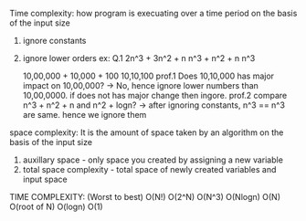 Time complexity: how program is execuating over a time period on the basis of the input size
1. ignore constants
2. ignore lower orders
ex: 
Q.1 2n^3 + 3n^2 + n
    n^3 + n^2 + n
    n^3
    
    10,00,000 + 10,000 + 100
    10,10,100
prof.1 
    Does 10,10,000 has major impact on 10,00,000? 
    -> No, hence ignore lower numbers than 10,00,0000. if does not has major change then ingore.
prof.2
    compare n^3 + n^2 + n and n^2 + logn?
    -> after ignoring constants, n^3 == n^3 are same. hence we ignore them


space complexity: It is the amount of space taken by an algorithm on the basis of the input size
1. auxillary space - only space you created by assigning a new variable
2. total space complexity - total space of newly created variables and input space


TIME COMPLEXITY:
(Worst to best)
O(N!)
O(2^N)
O(N^3)
O(Nlogn)
O(N)
O(root of N)
O(logn)
O(1)
<!-- https://youtu.be/hUdqNPhXOh4?si=l-tPmqWH0ui1-C0T  -->